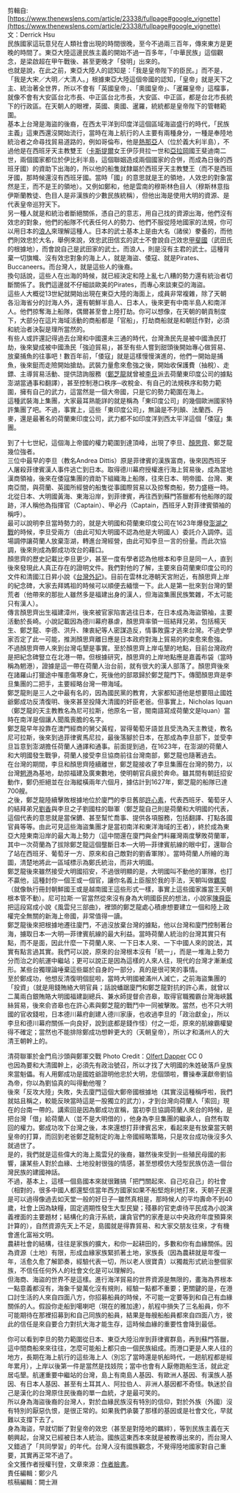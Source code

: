 剪輯自: [https://www.thenewslens.com/article/23338/fullpage#google_vignette](https://www.thenewslens.com/article/23338/fullpage#google_vignette)  
文：Derrick Hsu  
民族國家這玩意兒在人類社會出現的時間很晚，至今不過兩三百年，傳來東方是更晚的時間了。東亞大陸這邊民族主義的開始不過一百多年，「中華民族」這個觀念，是梁啟超在甲午戰後、甚至更晚才「發明」出來的。  
也就是說，在此之前，東亞大陸人的認知是：「我是皇帝陛下的臣民。」而不是，「我是大宋／大明／大清人。」根據東亞大陸這個帝國的認知，「皇帝」就是天下之主、統治著全世界，所以不會有「英國皇帝」、「奧國皇帝」、「暹羅皇帝」這檔事，就像不會有大安區台北市長、中正區台北市長，大安區、中正區，都是台北市長統下的行政區。在天朝人的眼裡，英國、奧國、暹羅，統統都是皇帝陛下的管轄範圍。  
基本上台灣是海盜的後裔，在西太平洋到印度洋這個區域海盜盛行的時代，「民族主義」這東西還沒開始流行，當時在海上航行的人主要有兩種身分，一種是奉陸地統治者之命尋找貿易道路的，例如哥倫布，他是[熱那亞](https://zh.wikipedia.org/wiki/%E7%83%AD%E9%82%A3%E4%BA%9A)人（位於義大利半島），不過他是在西班牙天主教雙王（[卡斯提爾](https://zh.wikipedia.org/wiki/%E5%8D%A1%E6%96%AF%E8%92%82%E5%88%A9%E4%BA%9A%E7%8E%8B%E5%9B%BD)女王伊莎貝拉一世和[亞拉岡](https://zh.wikipedia.org/wiki/%E9%98%BF%E6%8B%89%E8%B4%A1%E7%8E%8B%E5%9B%BD)國王斐迪南二世，兩個國家都位於伊比利半島，這個聯姻造成兩個國家的合併，而成為日後的西班牙國）的資助下出海的，所以他的船隻就隸屬於西班牙天主教雙王（而不是西班牙國，那時候還沒有西班牙國。當時「國」的意思就是王的領地，人效忠的對象當然是王，而不是王的領地）。又例如鄭和，他是雲南的穆斯林色目人（穆斯林意指伊斯蘭教徒、色目人是非漢族的少數民族統稱），但他出海是使用大明的資源、是代表皇帝巡狩天下。  
另一種人就是和統治者斷絕關係，憑自己的意志，用自己找的資源出海，他們沒有效忠的對象，他們的船隊不代表任何人的勢力、他們不服從陸地國家的法規，你可以用日本的[浪人](https://zh.wikipedia.org/wiki/%E6%B5%AA%E4%BA%BA)來理解這種人。日本的武士基本上是由大名（諸侯）豢養的，而他們則效忠於大名，舉例來說，效忠武田信玄的武士不會說自己效忠[甲斐國](https://zh.wikipedia.org/wiki/%E7%94%B2%E6%96%90%E5%9C%8B)（武田氏的根據地），而會說自己是武田家的武士。而浪人，則是沒有主君的武士。這種背棄一切旗幟、沒有效忠對象的海上人，就是海盜、倭寇、就是Pirates、Buccaneers。而台灣人，就是這些人的後裔。  
換句話說，這些人在出海的時候，就已經決定和陸上亂七八糟的勢力還有統治者切斷關係了。我們這邊就不仔細談歐美的Pirates，而專心來談東亞的海盜。  
這些人大概從13世紀就開始出現在東亞大陸的海面上，成員非常複雜，除了天朝各沿海省分的討海人外，還有朝鮮半島人、日本人，後來更有中南半島人和南洋人。他們掠奪海上船隊，偶爾甚至會上陸打劫。你可以想像，在天朝的朝貢制度下，大部分在這片海域活動的商船都是「官船」，打劫商船就是和朝廷作對，必須和統治者決裂是理所當然的。  
有些人或許還記得過去台灣和中國還未三通的時代，台灣漁民先是被中國漁民打劫，後來變成被中國漁民「強迫貿易」，甚至有些人嘗到甜頭後開始專心做貿易、放棄捕魚的往事吧！數百年前，「倭寇」就是這樣慢慢演進的，他們一開始是捕魚，後來鋌而走險開始搶劫。武裝力量愈來愈強之後，開始收保護費（抽稅）、走鏢、主導貿易活動、提供諮詢服務（[鄭芝龍](https://zh.wikipedia.org/wiki/%E9%84%AD%E8%8A%9D%E9%BE%8D)就曾被[李旦](https://zh.wikipedia.org/wiki/%E6%9D%8E%E6%97%A6_(%E6%B5%B7%E7%9B%9C))派去荷蘭東印度公司的據點澎湖當通事和翻譯），甚至控制港口秩序─收稅金、有自己的法規秩序和勢力範圍，擁有自己的武力，這當然是一個大帝國，只是它的勢力範圍在海上。  
這種武裝海上集團，大家最耳熟能詳的就是稱為「東印度公司」的幾個歐洲國家特許集團了吧。不過，事實上，這些「東印度公司」，無論是不列顛、法蘭西、丹麥，還是最著名的荷蘭東印度公司，武力都不如印度洋到西太平洋這個「倭寇」集團。
 
到了十七世紀，這個海上帝國的權力範圍到達頂峰，出現了李旦、[顏思齊](https://zh.wikipedia.org/wiki/%E9%A1%8F%E6%80%9D%E9%BD%8A)、鄭芝龍幾位強者。  
三位中最早的李旦（教名Andrea Dittis）原是菲律賓的漢族富商，後來因西班牙人屠殺菲律賓漢人事件逃亡到日本。取得德川幕府授權進行海上貿易後，成為當地漢商領袖，後來在倭寇集團的資助下組織海上船隊，往來日本、明帝國、台灣、東南亞間，與荷蘭、英國所經營的船隻從事國際貿易以及掠奪商船，勢力盛極一時。北從日本、大明國黃海、東海沿岸，到菲律賓，再往西到蘇門答臘都有他船隊的蹤跡，洋人稱他為指揮官（Captain）、甲必丹（Captain，西班牙人對菲律賓領袖的稱呼）。  
最可以說明李旦當時勢力的，就是大明國和荷蘭東印度公司在1623年爆發[澎湖之戰](https://zh.wikipedia.org/wiki/%E6%BE%8E%E6%B9%96%E4%B9%8B%E6%88%98)的時候，李旦受兩方（由此可知大明國不認為他是大明國人）委託介入調停。這場調停讓荷蘭人放棄澎湖，轉進台灣經營，由此可知李旦一言的份量。而此次協調，後來則成為鄭成功攻台的藉口。  
顏思齊的歷史記載比李旦更少，甚至一度有學者認為他根本和李旦是同一人，直到後來發現此人真正存在的證明文件。我們對他的了解，主要來自荷蘭東印度公司的文件和清國江日昇小說《[台灣外記](https://zh.wikipedia.org/wiki/%E8%87%BA%E7%81%A3%E5%A4%96%E8%A8%98)》。目前在雲林北港朝天宮附近，有顏思齊上岸的紀念碑，大家去拜媽祖的時候可以順便去緬懷一下。此人是第一批來到台灣的墾荒者（他帶來的那批人雖然多是福建出身的漢人，但海盜集團民族繁雜，不太可能只有漢人）。  
傳言顏思齊出生福建漳州，後來被官家陷害逃往日本，在日本成為海盜領袖，主要活動於長崎。小說記載因為德川幕府暴虐，顏思齊率領一班結拜兄弟，包括楊天生、鄭芝龍、李德、洪升、陳衷紀等人密謀造反，情事敗露才逃來台灣。不過史學家否定了此一可能，推測顏思齊離日應是日本政府對海上貿易的約束愈來愈強。  
不過顏思齊帶人來到台灣屯墾是事實。至於顏思齊上岸屯墾的地點，目前台灣政府是把紀念碑豎立在北港一帶。但根據研究，顏思齊的上岸地點應是嘉義布袋（當時稱為魍港），證據是這一帶在荷蘭人治台前，就有很大的漢人部落了。顏思齊後來在諸羅山打獵途中罹患傷寒身亡，死後他的部眾歸於鄭芝龍門下。傳聞顏思齊是李旦集團的二把手，主要經略台灣一帶海域。  
鄭芝龍則是三人之中最有名的，因為國民黨的教育，大家都知道他是想要阻止國姓爺鄭成功反清復明、後來甚至投降大清國的奸臣老爸。但事實上，Nicholas Iquan（鄭芝龍的天主教教名為尼可拉斯，他原名一官，閩南語寫成荷蘭文是Iquan）當時在南洋是個讓人聞風喪膽的名字。  
鄭芝龍早年投靠在澳門經商的舅父黃程，習得葡萄牙語並且受洗為天主教徒，教名尼可拉斯，後來到過菲律賓馬尼拉，最後落腳於日本，在那成為李旦部下，並受李旦旨意到澎湖擔任荷蘭人通譯和通事。前面提到過，在1623年，在澎湖的荷蘭人和大明國發生戰爭，荷蘭人接受李旦協商前往台灣南部，鄭芝龍也隨著過去。  
在台灣的期間，李旦和顏思齊陸續離世，鄭芝龍接收了李旦集團在台灣的勢力，以台灣[魍港](https://zh.wikipedia.org/wiki/%E5%B8%83%E8%A2%8B%E9%8E%AE)為基地，劫掠福建及廣東數地，使明朝官兵疲於奔命。雖其間有朝廷招安動作，鄭仍拒絕並在台海縱橫兩年六個月，據估計到1627年，鄭芝龍的船隊已達700艘。  
之後，鄭芝龍陸續擊敗根據地位於廈門的李旦舊部[許心素](https://zh.wikipedia.org/wiki/%E8%A8%B1%E5%BF%83%E7%B4%A0)，代表西班牙、葡萄牙人的結拜弟兄[劉香](https://zh.wikipedia.org/wiki/%E5%8A%89%E9%A6%99_(%E6%98%8E%E6%9C%9D))與李旦之子劉國柱的聯軍（鄭芝龍自己則是荷蘭和大明國的代表，這個代表的意思就是當保鑣、甚至幫忙喬事、提供各項服務，包括翻譯、打點各國官員等等。由此可見這些海盜集團才是當初南洋和東洋海域的王者），終於成為東亞大陸東南沿岸的最大海上勢力（這中間還在廈門與金門料羅灣兩度擊敗荷蘭軍，其中一次荷蘭為了拔除鄭芝龍這個壟斷日本—大明—菲律賓航線的眼中釘，還聯合了站在西班牙、葡萄牙一方、原來和自己敵對的劉香軍隊）。當時荷蘭人所繪的海圖，清楚地將此一區域標示為鄭氏統治，而非大明國。  
鄭芝龍後來雖然接受大明國招安，不過很明顯的是，大明國叫不動他的軍隊，也打不贏他，這種封你一個王或一個官，讓你名義上臣服於我的手法，天朝叫做[羈縻](https://zh.wikipedia.org/wiki/%E7%BE%81%E7%B8%BB)（就像執行冊封朝鮮國王或是越南國王這些形式一樣，事實上這些國家誰當王天朝根本管不動）。尼可拉斯‧一官當然從來沒有身為大明國臣民的想法，小說家[陳舜臣](https://zh.wikipedia.org/wiki/%E9%99%88%E8%88%9C%E8%87%A3)把這段寫成小說《風雲兒三部曲》，裡頭的鄭芝龍處心積慮想要建立一個和陸上政權完全無關的新海上帝國，非常值得一讀。  
鄭芝龍後來把根據地遷往廈門，不過沒放棄台灣的據點，他以台灣和廈門控制著台海，擄取日本—大明—菲律賓航線的最大利益。當時荷蘭人統治的台灣其實只有點，而不是面，因此什麼一下荷蘭人來、一下日本人來、一下中國人來的說法，其實有點言過其實。我們可以說，原來的台灣根本沒有「統一」，而是一堆海上勢力分而治之的航運中繼站；更可以說正是因為這樣的人來人往，現代的台灣才漸漸成形。某些台獨理論唾棄這些屬於自身的一部分，真的是很可笑的事情。  
至於鄭成功，他想反清復明個屁啦，當時大明國被滿州人滅亡，之前海盜集團的「投資」（就是用錢賄絡大明官員；話說蟠踞廈門和鄭芝龍對抗的許心素，就曾以二萬兩白銀賄賂大明國福建副總兵、兼水師提督俞咨皋，取得官職獨霸台灣海峽蠶絲貿易，後來俞咨皋也在許心素與鄭芝龍的戰鬥中一同被擊敗。當然，也不只大明國的官收錢啦，日本德川幕府創建人德川家康，也收過李旦的「政治獻金」，所以李旦和德川幕府關係一向良好，說到底都是錢作怪）付之一炬，原來的航線霸權變得不確定；當然也不能排除鄭成功想幹更大的（天朝皇帝），所以才和滿州人的大清王朝幹上的。
 
清荷聯軍於金門烏沙頭與鄭軍交戰 Photo Credit：[Olfert Dapper](https://zh.wikipedia.org/wiki/%E6%B8%85%E8%8D%B7%E8%81%AF%E8%BB%8D#/media/File:%E6%B8%85%E8%8D%B7%E8%81%AF%E8%BB%8D.jpg) CC 0  
也因為要和大清國幹上，必須先有政治號召，所以才找了大明國的朱姓破落戶皇族來當魁儡。有人用鄭成功是國姓爺證明他忠於大明，忠個頭啦，曹操奉漢獻帝劉協為帝，你以為劉協真的叫得動他喔？  
後來「反攻大陸」失敗，失去廈門這個大鄭帝國根據地（其實沒這種稱呼啦，我們就姑且稱之，較能反映當時這是一股獨立的武力），才到台灣向荷蘭人「索回」現在的台南一帶的。講索回是因為鄭成功宣稱，當初李旦協調荷蘭人來台的時候，是把台灣「借」給荷蘭人（並不是大明借的），他身為李旦集團的繼承人，自然有取回的權力。鄭成功攻下台灣之後，本來還想打菲律賓呂宋，看起來是有放棄當天朝皇帝的打算，而回到老爸鄭芝龍制定的海上帝國經略策略，只是攻台成功後沒多久就過世了。  
是的，我們就是這些偉大的海上風雲兒的後裔，雖然後來受到一些殖民母國的影響，讓某些人對於血緣、土地投射很強的情感，甚至想模仿大陸型民族仿造一個台灣民族的建國神話。  
不過，基本上，這樣一個島國本來就很難搞「把門關起來、自己吃自己」的社會（相對的，很多中國人都還堅信當年西方國家如果不船堅炮利地打來，天朝子民還是可以過得像過去如天堂一般的好日子─雖然真相是，那時候人的平均壽命不到40歲，社會上因為缺糧，固定週期性發生大型民變；殘暴的官吏虐待平民成為小說演義裡面的主要題材；結構化的貪汙系統，讓貪官們的家產是以中央政府年度預算來計算的），自然資源先天上不足，島國就是得靠貿易、和大家交朋友往來，才有機會進化富裕文明。  
農耕社會的結構，往往是家族的擴大，和你一起耕田的，多數和你有血緣關係。因為資源（土地）有限，形成血緣家族緊抓著土地，家族長（因為農耕就是年復一年，活愈久愈了解節奏，經驗代表一切，所以老人很寶貴）以獨裁形式統治整個家族，不信任任何外人的社會文化是可以理解的。  
但海商、海盜的世界不是這樣。進行海洋貿易的世界資源是無限的，畫海為界根本一點意義都沒有，海象千變萬化沒有規則，經驗一點都不重要；更關鍵的是，在港口討生活的人來自四面八方，你招募船員的時候，不可能一定要等到和自己有血緣關係的人。假設你走船到噶喇吧（現在的雅加達），航程中損失了三名船員，你不可能期待在那裡招募到和自己同族的船員，結果是毎艘船船員都來自四面八方，彼此的信任是來自要合力對抗大海才能生存，這時候血緣的重要性會降到最低。
 
你可以看到李旦的勢力範圍從日本、東亞大陸沿岸到菲律賓群島，再到蘇門答臘，這中間商船來來往往，怎麼可能船上都只由一個民族組成。而港口更是人來人往的地方，長期在海上航行的這些海上人（別忘了當時還是帆船時代，一趟航程都是經年累月），上岸以後第一件是當然是找妓院；當中也會有人厭倦跑船生活，就此定居屯墾。航運重要中繼站的台灣，島上有南島人基因、有歐洲人基因、有漢族人基因、有日本人基因、甚至有土耳其人、阿拉伯人、非洲人基因都不奇怪。執迷於自己是漢化的台灣原住民後裔的單一血統，才是最可笑的。  
所以身為海盜後裔的台灣人，對於血緣民族沒有特別的信仰，對於外族（外國）沒有特別的厭惡仇恨，是很正常的。如果我們承襲了那樣的基因或是社會文化，早就難以支撐下去了。  
身為海盜，早就切斷了對皇帝的效忠（甚至是對陸地的羈絆），等到民族主義在天朝興起，台灣又已經被日本人統治。國族這東西本來就是被教導出來的，而台灣人又錯過了「共同學習」的年代。台灣人沒有國族觀念，不覺得陸地國家對自己重要，其實再正常不過了。  
全文獲作者授權刊登，文章來源：[作者臉書](https://www.facebook.com/photo.php?fbid=10203865828519823&set=a.10203866176328518.1073741852.1644023166&type=1&theater)。  
責任編輯：鄭少凡  
核稿編輯：闕士淵